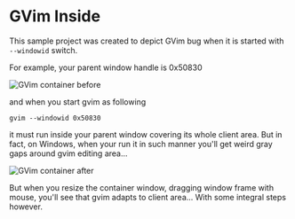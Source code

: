﻿# GVim Inside

This sample project was created to depict GVim bug
when it is started with `--windowid` switch.

For example, your parent window handle is 0x50830

![GVim container before](http://i.imgur.com/oE5el2R.png)

and when you start gvim as following

    gvim --windowid 0x50830

it must run inside your parent window covering
its whole client area. But in fact, on Windows,
when your run it in such manner you'll get weird
gray gaps around gvim editing area...

![GVim container after](http://i.imgur.com/C4ZW190.png)

But when you resize the container window,
dragging window frame with mouse,
you'll see that gvim adapts to client area...
With some integral steps however.
